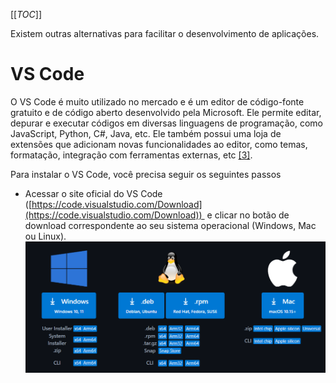 [[_TOC_]]
      
Existem outras alternativas para facilitar o desenvolvimento de aplicações.

# VS Code
      
O VS Code é muito utilizado no mercado e é um editor de código-fonte gratuito e de código aberto desenvolvido pela Microsoft. Ele permite editar, depurar e executar códigos em diversas linguagens de programação, como JavaScript, Python, C#, Java, etc. Ele também possui uma loja de extensões que adicionam novas funcionalidades ao editor, como temas, formatação, integração com ferramentas externas, etc [[3]](/Advanced-Business-Development-with-.NET/1º-Semestre/Aula-02-%2D-IDE-Visual-Studio,-Primeiro-Programa-em-Csharp/Referências).

Para instalar o VS Code, você precisa seguir os seguintes passos
- Acessar o site oficial do VS Code ([https://code.visualstudio.com/Download](https://code.visualstudio.com/Download))  e clicar no botão de download correspondente ao seu sistema operacional (Windows, Mac ou Linux).
  ![image.png](/.attachments/image-e3266085-7e66-499a-b3be-eb9714becc12.png)